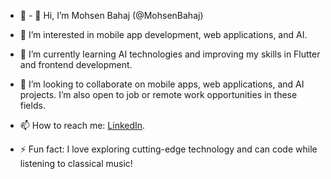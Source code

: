 - 👋 - 👋 Hi, I’m Mohsen Bahaj (@MohsenBahaj)
- 👀 I’m interested in mobile app development, web applications, and AI.
- 🌱 I’m currently learning AI technologies and improving my skills in Flutter and frontend development.
- 💞️  I’m looking to collaborate on mobile apps, web applications, and AI projects. I’m also open to job or remote work opportunities in these fields.
- 📫 How to reach me: [LinkedIn](https://www.linkedin.com/in/mohsen-hasan-mohammed-ba-haj-44bbaa265/).

- ⚡ Fun fact: I love exploring cutting-edge technology and can code while listening to classical music!

<!---
MohsenBahaj/MohsenBahaj is a ✨ special ✨ repository because its `README.md` (this file) appears on your GitHub profile.
You can click the Preview link to take a look at your changes.
--->
